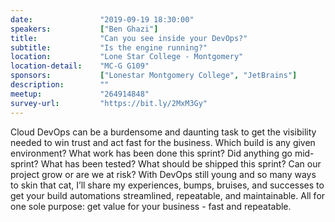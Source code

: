 ```yaml
---
date:               "2019-09-19 18:30:00"
speakers:           ["Ben Ghazi"]
title:              "Can you see inside your DevOps?"
subtitle:           "Is the engine running?"
location:           "Lone Star College - Montgomery"
location-detail:    "MC-G G109"
sponsors:           ["Lonestar Montgomery College", "JetBrains"]
description:        ""
meetup:             "264914848"
survey-url:         "https://bit.ly/2MxM3Gy"
---
```


Cloud DevOps can be a burdensome and daunting task to get the visibility needed to win trust and act fast for the business. Which build is any given environment? What work has been done this sprint?  Did anything go mid-sprint? What has been tested? What should be shipped this sprint? Can our project grow or are we at risk? With DevOps still young and so many ways to skin that cat, I’ll share my experiences, bumps, bruises, and successes to get your build automations streamlined, repeatable, and maintainable. All for one sole purpose: get value for your business - fast and repeatable.